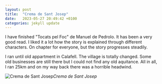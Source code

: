 ```yaml
---
layout: post
title:  "Crema de Sant Josep"
date:   2023-05-27 20:49:42 +0100
categories: jekyll update
---
```


I have finished "Tocats pel Foc" de Manuel de Pedrolo. It has been a very good read. I liked it a lot how the story is explained through different characters. On chapter for everyone, but the story progresses steadily.  

I ran until old appartment in Calafell. The village is totally changed. Some old businesses are still there but I could not find any old aquitance. All in all, I ran 25km and on my way back there was a horrible headwind.


![Crema de Sant Josep](https://lh3.googleusercontent.com/x_ynfJp-j2rxI_gm7rEQ_mk9Kbfx4NtS8voeWB8hPllYLmJpB40aUa71Nv4bKw-Zi9Ysm0CyKJKvVL-QFZlIsmWoL6lVIzAG4pl-ToTTRQ5VbCfQu-rsoW6tYujOugTtzoiqCnHkMg=w2400)*Crema de Sant Josep*&nbsp;



[jekyll-docs]: https://jekyllrb.com/docs/home
[jekyll-gh]:   https://github.com/jekyll/jekyll
[jekyll-talk]: https://talk.jekyllrb.com/


